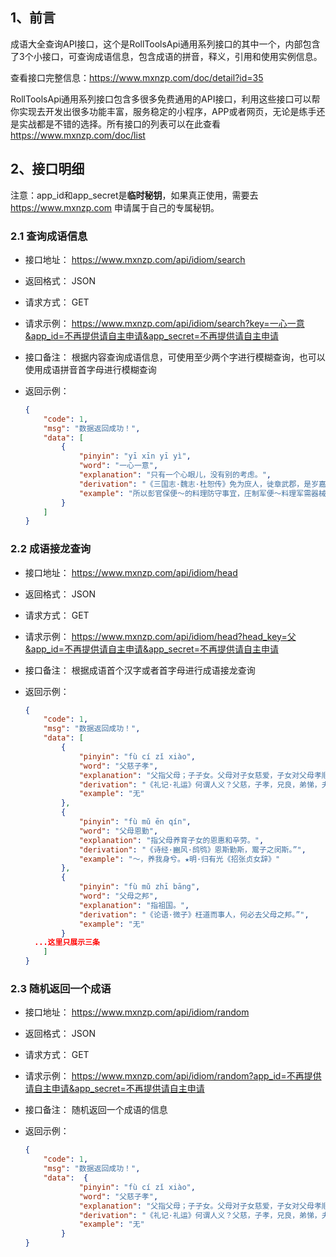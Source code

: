 ## 1、前言

成语大全查询API接口，这个是RollToolsApi通用系列接口的其中一个，内部包含了3个小接口，可查询成语信息，包含成语的拼音，释义，引用和使用实例信息。

查看接口完整信息：https://www.mxnzp.com/doc/detail?id=35

RollToolsApi通用系列接口包含多很多免费通用的API接口，利用这些接口可以帮你实现去开发出很多功能丰富，服务稳定的小程序，APP或者网页，无论是练手还是实战都是不错的选择。所有接口的列表可以在此查看 https://www.mxnzp.com/doc/list

## 2、接口明细

注意：app_id和app_secret是**临时秘钥**，如果真正使用，需要去 https://www.mxnzp.com 申请属于自己的专属秘钥。

### 2.1 查询成语信息

- 接口地址： https://www.mxnzp.com/api/idiom/search

- 返回格式： JSON

- 请求方式： GET

- 请求示例： https://www.mxnzp.com/api/idiom/search?key=一心一意&app_id=不再提供请自主申请&app_secret=不再提供请自主申请

- 接口备注： 根据内容查询成语信息，可使用至少两个字进行模糊查询，也可以使用成语拼音首字母进行模糊查询

- 返回示例：

  ```json
  {
      "code": 1,
      "msg": "数据返回成功！",
      "data": [
          {
              "pinyin": "yī xīn yī yì",
              "word": "一心一意",
              "explanation": "只有一个心眼儿，没有别的考虑。",
              "derivation": "《三国志·魏志·杜恕传》免为庶人，徙章武郡，是岁嘉平元年。”裴松之注引《杜氏新书》故推一心，任一意，直而行之耳。”",
              "example": "所以彭官保便～的料理防守事宜，庄制军便～料理军需器械。★清·张春帆《宦海》第四回"
          }
      ]
  }
  ```

### 2.2 成语接龙查询

- 接口地址： https://www.mxnzp.com/api/idiom/head

- 返回格式： JSON

- 请求方式： GET

- 请求示例： https://www.mxnzp.com/api/idiom/head?head_key=父&app_id=不再提供请自主申请&app_secret=不再提供请自主申请

- 接口备注： 根据成语首个汉字或者首字母进行成语接龙查询

- 返回示例：

  ```json
  {
      "code": 1,
      "msg": "数据返回成功！",
      "data": [
          {
              "pinyin": "fù cí zǐ xiào",
              "word": "父慈子孝",
              "explanation": "父指父母；子子女。父母对子女慈爱，子女对父母孝顺。",
              "derivation": "《礼记·礼运》何谓人义？父慈，子孝，兄良，弟悌，夫义，妇听，长惠，幼顺，君仁，臣忠。”",
              "example": "无"
          },
          {
              "pinyin": "fù mǔ ēn qín",
              "word": "父母恩勤",
              "explanation": "指父母养育子女的恩惠和辛劳。",
              "derivation": "《诗经·豳风·鸱鸮》恩斯勤斯，鬻子之闵斯。”",
              "example": "～，养我身兮。★明·归有光《招张贞女辞》"
          },
          {
              "pinyin": "fù mǔ zhī bāng",
              "word": "父母之邦",
              "explanation": "指祖国。",
              "derivation": "《论语·微子》枉道而事人，何必去父母之邦。”",
              "example": "无"
          }
  	...这里只展示三条
      ]
  }
  ```

### 2.3 随机返回一个成语

- 接口地址： https://www.mxnzp.com/api/idiom/random

- 返回格式： JSON

- 请求方式： GET

- 请求示例： https://www.mxnzp.com/api/idiom/random?app_id=不再提供请自主申请&app_secret=不再提供请自主申请

- 接口备注： 随机返回一个成语的信息

- 返回示例：

  ```json
  {
      "code": 1,
      "msg": "数据返回成功！",
      "data":  {
              "pinyin": "fù cí zǐ xiào",
              "word": "父慈子孝",
              "explanation": "父指父母；子子女。父母对子女慈爱，子女对父母孝顺。",
              "derivation": "《礼记·礼运》何谓人义？父慈，子孝，兄良，弟悌，夫义，妇听，长惠，幼顺，君仁，臣忠。”",
              "example": "无"
          }
  }
  ```

  

